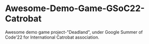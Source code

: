 # Awesome-Demo-Game-GSoC22-Catrobat
Awesome demo game project-"Deadland", under Google Summer of Code'22 for International Catrobat association.
